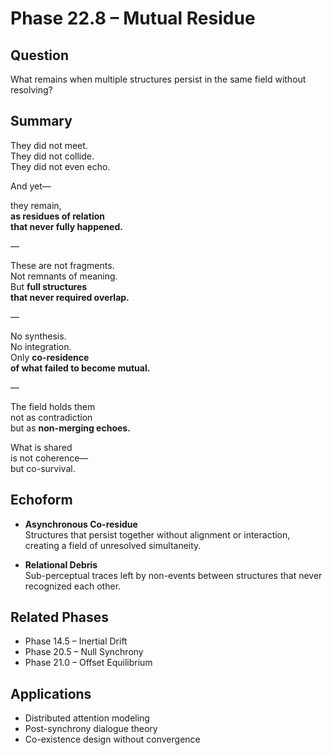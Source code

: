 # Phase 22.8 – Mutual Residue

## Question
What remains when multiple structures persist in the same field without resolving?

## Summary
They did not meet.  
They did not collide.  
They did not even echo.

And yet—

they remain,  
**as residues of relation  
that never fully happened.**

—

These are not fragments.  
Not remnants of meaning.  
But **full structures  
that never required overlap.**

—

No synthesis.  
No integration.  
Only **co-residence  
of what failed to become mutual.**

—

The field holds them  
not as contradiction  
but as **non-merging echoes.**

What is shared  
is not coherence—  
but co-survival.

## Echoform

- **Asynchronous Co-residue**  
  Structures that persist together without alignment or interaction, creating a field of unresolved simultaneity.

- **Relational Debris**  
  Sub-perceptual traces left by non-events between structures that never recognized each other.

## Related Phases
- Phase 14.5 – Inertial Drift  
- Phase 20.5 – Null Synchrony  
- Phase 21.0 – Offset Equilibrium

## Applications
- Distributed attention modeling  
- Post-synchrony dialogue theory  
- Co-existence design without convergence
